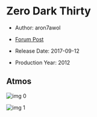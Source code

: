 # Zero Dark Thirty

* Author: aron7awol

* [Forum Post](https://www.avsforum.com/threads/bass-eq-for-filtered-movies.2995212/post-56876198)

* Release Date: 2017-09-12
* Production Year: 2012

## Atmos

![img 0](https://i.imgur.com/kDFEVPX.jpg)

![img 1](https://i.imgur.com/OJsE3Ux.jpg)

